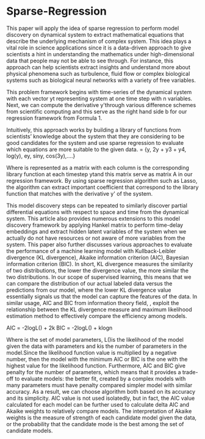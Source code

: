 # Sparse-Regression
This paper will apply the idea of sparse regression to perform model discovery on dynamical system to extract mathematical equations that describe the underlying mechanism of complex system. This idea plays a vital role in science applications since it is a data-driven approach to give scientists a hint in understanding the mathematics under high-dimensional data that people may not be able to see through. For instance, this approach can help scientists extract insights and understand more about physical phenomena such as turbulence, fluid flow or complex biological systems such as biological neural networks with a variety of free variables.

This problem framework begins with time-series of the dynamical system with each vector yt representing system at one time step with n variables. Next, we can compute the derivative y'through various difference schemes from scientific computing and this serve as the right hand side b for our regression framework from Formula 1.

Intuitively, this approach works by building a library of functions from scientists’ knowledge about the system that they are considering to be good candidates for the system and use sparse regression to evaluate which equations are more suitable to the given data. 
 = {y, 2y + y3 + y4, log(y), ey, siny, cos(3y),....}
 
Where  is represented as a matrix with each column is the corresponding library function at each timestep ytand this matrix serve as matrix A in our regression framework. By using sparse regression algorithm such as Lasso, the algorithm can extract important coefficient that correspond to the library function that matches with the derivative y' of the system.

 This model discovery steps can be repeated to similarly discover partial differential equations with respect to space and time from the dynamical system. This article also provides numerous extensions to this model discovery framework by applying Hankel matrix to perform time-delay embeddings and extract hidden latent variables of the system when we actually do not have resources or not aware of more variables from the system. This paper also further discusses various approaches to evaluate the performance of a machine learning model with Kullback-Leibler divergence (KL divergence), Akaike information criterion (AIC), Bayesian information criterion (BIC). In short, KL divergence measures the similarity of two distributions, the lower the divergence value, the more similar the two distributions. In our scope of supervised learning, this means that we can compare the distribution of our actual labeled data versus the predictions from our model, where the lower KL divergence value essentially signals us that the model can capture the features of the data. In similar usage,  AIC and BIC from information theory field, , exploit the relationship between the KL divergence measure and maximum likelihood estimation method to effectively compare the efficiency among models.

AIC = -2logL() + 2k
BIC = -2logL() + klogn

Where is the set of model parameters, L()is the likelihood of the model given the data with parameters  and kis the number of parameters in the model.Since the likelihood function value is multiplied by a negative number, then the model with the minimum AIC or BIC is the one with the highest value for the likelihood function. Furthermore, AIC and BIC give penalty for the number of parameters, which means that it provides a trade-off to evaluate models: the better fit, created by a complex models with many parameters must have penalty compared simpler model with similar accuracy. As a result, we can choose algorithm both based on its accuracy and its simplicity. AIC value is not used isolatedly, but in fact,  the AIC value calculated for each model can be further used to calculate delta AIC and Akaike weights to relatively compare models. The interpretation of Akaike weights is the measure of strength of each candidate model given the data, or the probability that the candidate mode is the best among the set of candidate models.
